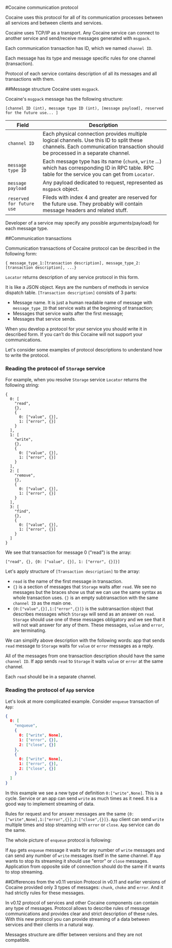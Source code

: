 ﻿#Cocaine communication protocol

Cocaine uses this protocol for all of its communication processes between all services and between clients and services.

Cocaine uses TCP/IP as a transport. Any Cocaine service can connect to another service and send/receive messages generated with ``msgpack``.

Each communication transaction has ID, which we named ``channel ID``.

Each message has its type and message specific rules for one channel (transaction).

Protocol of each service contains description of all its messages and all transactions with them.

##Message structure
Cocaine uses ``msgpack``.

Cocaine's ``msgpack`` message has the following structure:

```
[channel ID (int), message type ID (int), [message payload], reserved for the future use... ]
```

|Field|Description|
|-----------|-----------|
|``channel ID``|  Each physical connection provides multiple logical channels. Use this ID to split these channels. Each communication transaction should be processed in a separate channel. |
|``message type ID``| Each message type has its name (``chunk``, ``write`` ...) which has corresponding ID in RPC table. RPC table for the service you can get from ``Locator``. |
|``message payload``| Any payload dedicated to request, represented as ``msgpack`` object. |
|``reserved for future use``| Fileds with index 4 and greater are reserved for the future use. They probably will contain message headers and related stuff. |

Developer of a service may specify any possible arguments(payload) for each message type.

##Communication transactions

Communication transactions of Cocaine protocol can be described in the following form:

```
{ message_type_1:[transaction description], message_type_2:[transaction description], ...}
```

``Locator`` returns description of any service protocol in this form.

It is like a JSON object. Keys are the numbers of methods in service dispatch table. ``[Transaction description]`` consists of 3 parts:
  * Message name. It is just a human readable name of message with ``message_type_ID`` that service waits at the beginning of transaction;
  * Messages that service waits after the first message;
  * Messages that service sends.

When you develop a protocol for your service you should write it in described form. If you can’t do this Cocaine will not support your communications.

Let's consider some examples of protocol descriptions to understand how to write the protocol.

### Reading the protocol of ``Storage`` service

For example, when you resolve ``Storage`` service ``Locator`` returns the following string:

```
{
  0: [
    "read", 
    {}, 
    {
      0: ["value", {}], 
      1: ["error", {}]
    }
  ], 
  1: [
    "write", 
    {}, 
    {
      0: ["value", {}], 
      1: ["error", {}]
    }
  ], 
  2: [
    "remove", 
    {}, 
    {
      0: ["value", {}], 
      1: ["error", {}]
    }
  ], 
  3: [
    "find", 
    {}, 
    {
      0: ["value", {}], 
      1: ["error", {}]
    }
  ]
}
```

We see that transaction for message 0 ("read") is the array:

```
["read", {}, {0: ["value", {}], 1: ["error", {}]}]
```

Let's apply structure of ``[Transaction description]`` to the array:
  * ``read`` is the name of the first message in transaction.
  * ``{}`` is a section of messages that ``Storage`` waits after ``read``. We see no messages but the braces show us that we can use the same syntax as whole transaction uses. ``{}`` is an empty subtransaction with the same ``channel ID`` as the main one.
  * ``{0:["value",{}],1:["error",{}]}`` is the subtransaction object that describes messages which ``Storage`` will send as an answer on ``read``. ``Storage`` should use one of these messages obligatory and we see that it will not wait answer for any of them. These messages, ``value`` and ``error``, are terminating.

We can simplify above description with the following words: app that sends ``read`` message to ``Storage`` waits for ``value`` or ``error`` messages as a reply. 

All of the messages from one transaction description should have the same ``channel ID``. If app sends ``read`` to ``Storage`` it waits ``value`` or ``error`` at the same channel. 

Each ``read`` should be in a separate channel.

### Reading the protocol of ``App`` service

Let's look at more complicated example. Consider ``enqueue`` transaction of ``App``:

```json
{
  0: [
    "enqueue",
    {
      0: ["write", None],
      1: ["error", {}],
      2: ["close", {}]
    }, 
    {
      0: ["write", None],
      1: ["error", {}],
      2: ["close", {}]
    }
  ]
}
```

In this example we see a new type of definition ``0:["write",None]``. This is a cycle. Service or an app can send ``write`` as much times as it need. It is a good way to implement streaming of data.

Rules for request and for answer messages are the same ``{0:["write",None],1:["error",{}],2:["close",{}]}``. ``App`` client can send ``write`` multiple times and stop streaming with ``error`` or ``close``. ``App`` service can do the same.

The whole picture of ``enqueue`` protocol is following:

If ``App`` gets ``enqueue`` message it waits for any number of ``write`` messages and can send any number of ``write`` messages itself in the same channel. If ``App`` wants to stop its streaming it should use "error" or ``close`` messages. Application from opposite side of connection should do the same if it wants to stop streaming.


##Differences from the v0.11 version
Protocol in v0.11 and earlier versions of Cocaine provided only 3 types of messages: ``chunk``, ``choke`` and ``error``. And it had strictly rules for these messages. 

In v0.12 protocol of services and other Cocaine components can contain any type of messages. Protocol allows to describe rules of message communications and provides clear and strict description of these rules. With this new protocol you can provide streaming of a data between services and their clients in a natural way. 

Messages structure are differ between versions and they are not compatible.

